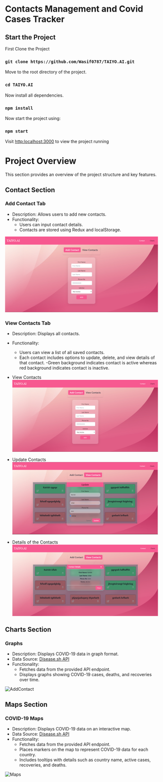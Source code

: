 # Contacts Management and Covid Cases Tracker

## Start the Project

First Clone the Project

### `git clone https://github.com/Wasif0787/TAIYO.AI.git`

Move to the root directory of the project.

### `cd TAIYO.AI`

Now install all dependencies.

### `npm install`

Now start the project using:

### `npm start`

Visit [http:localhost:3000](http://localhost:3000) to view the project running

# Project Overview

This section provides an overview of the project structure and key features.

## Contact Section

### Add Contact Tab

- Description: Allows users to add new contacts.
- Functionality:
  - Users can input contact details.
  - Contacts are stored using Redux and localStorage.

![AddContacts](./snapshots/addContact.png)

### View Contacts Tab

- Description: Displays all contacts.
- Functionality:

  - Users can view a list of all saved contacts.
  - Each contact includes options to update, delete, and view details of that contact.
    -Green background indicates contact is active whereas red background indicates contact is inactive.

- View Contacts
  ![ViewContacts](./snapshots/addContact.png)

- Update Contacts
  ![UpdateContacts](./snapshots/UpdateContact.png)

- Details of the Contacts
  ![DetailContacts](./snapshots/DetailContact.png)

## Charts Section

### Graphs

- Description: Displays COVID-19 data in graph format.
- Data Source: [Disease.sh API](https://disease.sh/v3/covid-19/historical/all?lastdays=all#)
- Functionality:
  - Fetches data from the provided API endpoint.
  - Displays graphs showing COVID-19 cases, deaths, and recoveries over time.

![AddContact](./path/to/graphs-image.png)

## Maps Section

### COVID-19 Maps

- Description: Displays COVID-19 data on an interactive map.
- Data Source: [Disease.sh API](https://disease.sh/v3/covid-19/countries#)
- Functionality:
  - Fetches data from the provided API endpoint.
  - Places markers on the map to represent COVID-19 data for each country.
  - Includes tooltips with details such as country name, active cases, recoveries, and deaths.

![Maps](./path/to/maps-image.png)

